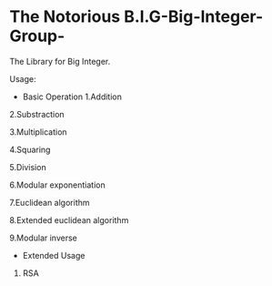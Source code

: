 # The Notorious B.I.G-Big-Integer-Group-

The Library for Big Integer. 

Usage:
- Basic Operation
1.Addition

2.Substraction

3.Multiplication

4.Squaring

5.Division

6.Modular exponentiation	

7.Euclidean algorithm

8.Extended euclidean algorithm

9.Modular inverse

- Extended Usage
1. RSA
